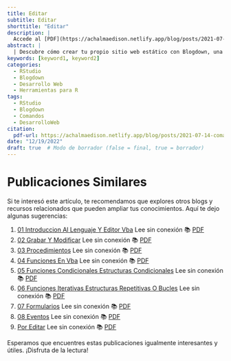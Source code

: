 ```yaml
---
title: Editar
subtitle: Editar
shorttitle: "Editar"
description: |
  Accede al [PDF](https://achalmaedison.netlify.app/blog/posts/2021-07-14-comandos-blogdown/index.pdf) completo aquí.
abstract: |
  | Descubre cómo crear tu propio sitio web estático con Blogdown, una herramienta poderosa que combina R Markdown y Hugo. Aprende a usar comandos sencillos para personalizar, construir y alojar tu sitio web de manera fácil y rápida. ¡Comienza tu proyecto web hoy mismo!
keywords: [keyword1, keyword2]
categories:
  - RStudio
  - Blogdown
  - Desarrollo Web
  - Herramientas para R
tags:
  - RStudio
  - Blogdown
  - Comandos
  - DesarrolloWeb
citation:
  pdf-url: https://achalmaedison.netlify.app/blog/posts/2021-07-14-comandos-blogdown/index.pdf
date: "12/19/2022"
draft: true  # Modo de borrador (false = final, true = borrador)
---
```





# Publicaciones Similares

Si te interesó este artículo, te recomendamos que explores otros blogs y recursos relacionados que pueden ampliar tus conocimientos. Aquí te dejo algunas sugerencias:


1. [01 Introduccion Al Lenguaje Y Editor Vba](https://achalmaedison.netlify.app/herramientas-oficina/ofimatica/2022-12-05-01-introduccion-al-lenguaje-y-editor-vba) Lee sin conexión 📚 [PDF](https://achalmaedison.netlify.app/herramientas-oficina/ofimatica/2022-12-05-01-introduccion-al-lenguaje-y-editor-vba/index.pdf)
2. [02 Grabar Y Modificar](https://achalmaedison.netlify.app/herramientas-oficina/ofimatica/2022-12-12-02-grabar-y-modificar) Lee sin conexión 📚 [PDF](https://achalmaedison.netlify.app/herramientas-oficina/ofimatica/2022-12-12-02-grabar-y-modificar/index.pdf)
3. [03 Procedimientos](https://achalmaedison.netlify.app/herramientas-oficina/ofimatica/2022-12-19-03-procedimientos) Lee sin conexión 📚 [PDF](https://achalmaedison.netlify.app/herramientas-oficina/ofimatica/2022-12-19-03-procedimientos/index.pdf)
4. [04 Funciones En Vba](https://achalmaedison.netlify.app/herramientas-oficina/ofimatica/2022-12-26-04-funciones-en-vba) Lee sin conexión 📚 [PDF](https://achalmaedison.netlify.app/herramientas-oficina/ofimatica/2022-12-26-04-funciones-en-vba/index.pdf)
5. [05 Funciones Condicionales Estructuras Condicionales](https://achalmaedison.netlify.app/herramientas-oficina/ofimatica/2023-01-02-05-funciones-condicionales-estructuras-condicionales) Lee sin conexión 📚 [PDF](https://achalmaedison.netlify.app/herramientas-oficina/ofimatica/2023-01-02-05-funciones-condicionales-estructuras-condicionales/index.pdf)
6. [06 Funciones Iterativas Estructuras Repetitivas O Bucles](https://achalmaedison.netlify.app/herramientas-oficina/ofimatica/2023-01-09-06-funciones-iterativas-estructuras-repetitivas-o-bucles) Lee sin conexión 📚 [PDF](https://achalmaedison.netlify.app/herramientas-oficina/ofimatica/2023-01-09-06-funciones-iterativas-estructuras-repetitivas-o-bucles/index.pdf)
7. [07 Formularios](https://achalmaedison.netlify.app/herramientas-oficina/ofimatica/2023-01-16-07-formularios) Lee sin conexión 📚 [PDF](https://achalmaedison.netlify.app/herramientas-oficina/ofimatica/2023-01-16-07-formularios/index.pdf)
8. [08 Eventos](https://achalmaedison.netlify.app/herramientas-oficina/ofimatica/2023-01-23-08-eventos) Lee sin conexión 📚 [PDF](https://achalmaedison.netlify.app/herramientas-oficina/ofimatica/2023-01-23-08-eventos/index.pdf)
9. [Por Editar](https://achalmaedison.netlify.app/herramientas-oficina/ofimatica/2024-03-31-por-editar) Lee sin conexión 📚 [PDF](https://achalmaedison.netlify.app/herramientas-oficina/ofimatica/2024-03-31-por-editar/index.pdf)


Esperamos que encuentres estas publicaciones igualmente interesantes y útiles. ¡Disfruta de la lectura!

